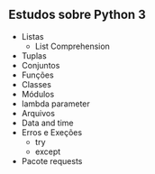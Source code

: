 ## Estudos sobre Python 3

- Listas
  - List Comprehension
- Tuplas
- Conjuntos
- Funções
- Classes
- Módulos
- lambda parameter
- Arquivos
- Data and time
- Erros e Exeções
  - try
  - except
- Pacote requests